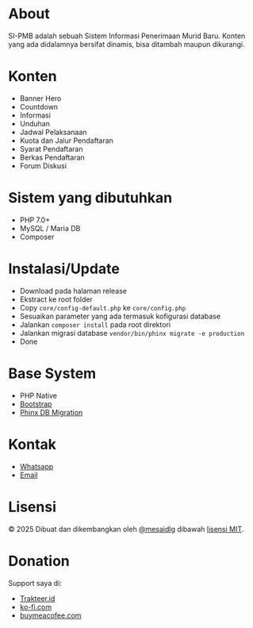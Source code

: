 # About

SI-PMB adalah sebuah Sistem Informasi Penerimaan Murid Baru. Konten yang ada didalamnya bersifat dinamis, bisa ditambah maupun dikurangi.

# Konten

- Banner Hero
- Countdown
- Informasi
- Unduhan
- Jadwal Pelaksanaan
- Kuota dan Jalur Pendaftaran
- Syarat Pendaftaran
- Berkas Pendaftaran
- Forum Diskusi

# Sistem yang dibutuhkan

- PHP 7.0+
- MySQL / Maria DB
- Composer

# Instalasi/Update

- Download pada halaman release
- Ekstract ke root folder
- Copy `core/config-default.php` ke `core/config.php`
- Sesuaikan parameter yang ada termasuk kofigurasi database
- Jalankan `composer install` pada root direktori
- Jalankan migrasi database `vendor/bin/phinx migrate -e production`
- Done

# Base System

- PHP Native
- [Bootstrap](https://getbootstrap.com)
- [Phinx DB Migration](https://phinx.org/)

# Kontak

- [Whatsapp](https://wa.me/+6287839301572)
- [Email](mesaidlg@gmail.com)

# Lisensi

&copy; 2025 Dibuat dan dikembangkan oleh [@mesaidlg](https://muhsaidlg.my.id) dibawah [lisensi MIT](LICENSE).

# Donation

Support saya di:

- [Trakteer.id](https://trakteer.id/mesaidlg/tip)
- [ko-fi.com](https://ko-fi.com/mesaidlg)
- [buymeacofee.com](https://buymeacoffee.com/mesaidlg)
